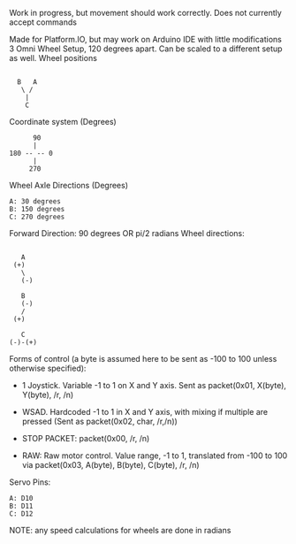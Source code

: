 Work in progress, but movement should work correctly. Does not currently accept commands

Made for Platform.IO, but may work on Arduino IDE with little modifications
3 Omni Wheel Setup,  120 degrees apart. Can be scaled to a different setup as well.
Wheel positions

```

  B   A
   \ /
    |
    C

```
 
Coordinate system (Degrees)

```
      90
      |
180 -- -- 0
      |
     270
```

Wheel Axle Directions (Degrees)

```
A: 30 degrees
B: 150 degrees
C: 270 degrees
```

Forward Direction:
90 degrees OR pi/2 radians
Wheel directions:

```
 
   A
 (+)
   \
   (-)

   B
   (-)
   /
 (+)    
    
   C
(-)-(+)
```

Forms of control (a byte is assumed here to be sent as -100 to 100 unless otherwise specified):

- 1 Joystick. Variable -1 to 1 on X and Y axis. Sent as packet(0x01, X(byte), Y(byte), /r, /n)

- WSAD. Hardcoded -1 to 1 in X and Y axis, with mixing if multiple are pressed (Sent as packet(0x02, char, /r,/n))

- STOP PACKET: packet(0x00, /r, /n)

- RAW: Raw motor control. Value range, -1 to 1, translated from -100 to 100 via packet(0x03, A(byte), B(byte), C(byte), /r, /n)

Servo Pins: 

```
A: D10
B: D11
C: D12
```

NOTE: any speed calculations for wheels are done in radians